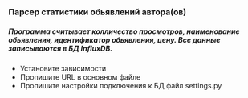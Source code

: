 ### Парсер статистики обьявлений автора(ов)
##### Программа считывает колличество просмотров, наименование обьявления, идентификатор обьявления, цену. Все данные записываются в БД InfluxDB.
- Установите зависимости
- Пропишите URL в основном файле
- Пропишите настройки подключения к БД файл settings.py
